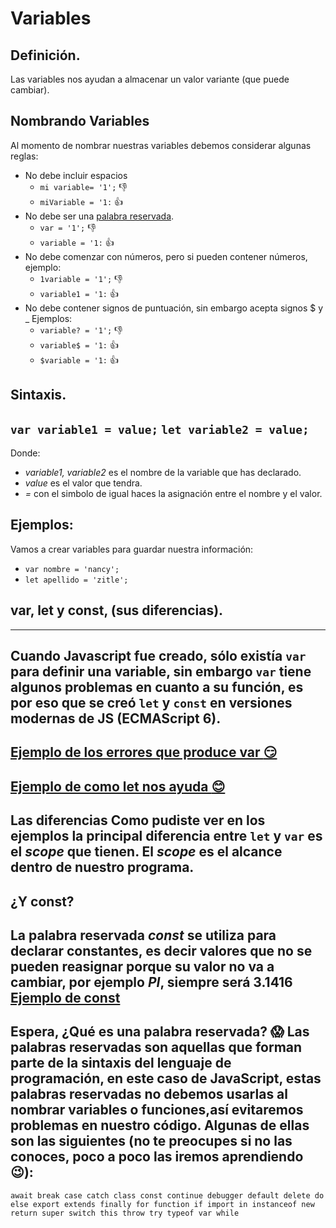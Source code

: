 # Variables

## Definición.
Las variables nos ayudan a almacenar un valor variante (que puede cambiar).
## Nombrando Variables
Al momento de nombrar nuestras variables debemos considerar algunas reglas:
  - No debe incluir espacios
      * `mi variable= '1';` :-1:
      * `miVariable = '1:` :+1:
  - No debe ser una [palabra reservada]().
      * `var = '1';` :-1:
      * `variable = '1:` :+1:
  - No debe comenzar con números, pero si pueden contener números, ejemplo:
      * `1variable = '1';` :-1:
      * `variable1 = '1:` :+1:
  - No debe contener signos de puntuación, sin embargo acepta signos $ y _
    Ejemplos:
      * `variable? = '1';` :-1:
      * `variable$ = '1:` :+1:
      * `$variable = '1:` :+1:
## Sintaxis.
`var variable1 = value;`
`let variable2 = value;`
---
Donde:
  - _variable1, variable2_ es el nombre de la variable que has declarado.
  - _value_ es el valor que tendra.
  - _=_ con el simbolo de igual haces la asignación entre el nombre y el valor.
## Ejemplos:
Vamos a crear variables para guardar nuestra información:
  - `var nombre = 'nancy';`
  - `let apellido = 'zitle';`
## var, let y const, (sus diferencias).
---
Cuando Javascript fue creado, sólo existía `var` para definir una variable, sin embargo `var` tiene algunos problemas en cuanto a su función, es por eso que se creó `let` y `const` en versiones modernas de JS (ECMAScript 6).
---
[Ejemplo de los errores que produce var :smirk:](https://repl.it/@nnzz/Usando-var)
---
[Ejemplo de como let nos ayuda :blush: ](https://repl.it/@nnzz/Usando-let)
---
**Las diferencias**
Como pudiste ver en los ejemplos la principal diferencia entre `let` y `var` es el _scope_ que tienen. El _scope_ es el alcance dentro de nuestro programa.
---
¿Y const?
-- 
La palabra reservada _const_ se utiliza para declarar **constantes**, es decir valores que no se pueden reasignar porque su valor no va a cambiar, por ejemplo _PI_, siempre será 3.1416
[Ejemplo de const ](https://repl.it/@nnzz/usando-const)
---
Espera, ¿Qué es una palabra reservada? :scream:
Las palabras reservadas son aquellas que forman parte de la sintaxis del lenguaje de programación, en 
este caso de JavaScript, estas palabras reservadas no debemos usarlas al nombrar variables o funciones,así evitaremos problemas en nuestro código.
Algunas de ellas son las siguientes (no te preocupes si no las conoces, poco a poco las iremos aprendiendo :wink:):
---
```await break case catch class const continue debugger default delete do else export extends finally for function if import in instanceof new return super switch this throw try typeof var while ```
